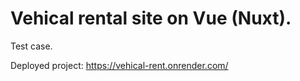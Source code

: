 # Vehical rental site on Vue (Nuxt). 
Test case. 

Deployed project: https://vehical-rent.onrender.com/
